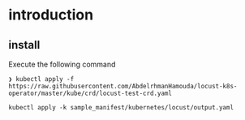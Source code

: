 # introduction

## install

Execute the following command

```:terminal
❯ kubectl apply -f https://raw.githubusercontent.com/AbdelrhmanHamouda/locust-k8s-operator/master/kube/crd/locust-test-crd.yaml
```

```:terminal
kubectl apply -k sample_manifest/kubernetes/locust/output.yaml
```
